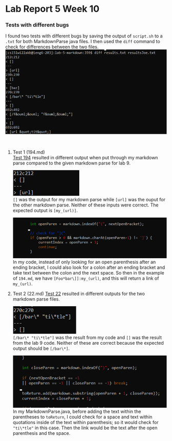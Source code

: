 # Lab Report 5 Week 10

### Tests with different bugs
I found two tests with different bugs by saving the output of `script.sh` to a `.txt` for both MarkdownParse java files. I then used the `diff` command to check for differences between the two files.  
![image](Lab5Images/image1.png)  
  
<br/> 

1. Test 1 (194.md)  
    [Test 194](https://github.com/ucsd-cse15l-w22/markdown-parse/blob/main/test-files/194.md) resulted in different output when put through my markdown parse compared to the given markdown parse for lab 9.  

    ![image](Lab5Images/image2.png)  
    `[]` was the output for my markdown parse while `[url]` was the ouput for the other markdown parse. Neither of these inputs were correct. The expected output is `[my_(url)]`. 

    ![image](Lab5Images/image3.png)  
    In my code, instead of only looking for an open parenthesis after an ending bracket, I could also look for a colon after an ending bracket and take text between the colon and the next space. So then in the example of `194.md`, we have `[Foo*bar\]]:my_(url)`, and this will return a link of `my_(url)`.

2. Test 2 (22.md)
    [Test 22](https://github.com/ucsd-cse15l-w22/markdown-parse/blob/main/test-files/22.md) resulted in different outputs for the two markdown parse files. 

    ![image](Lab5Images/image4.png)  
    `[/bar\* "ti\*tle"]` was the result from my code and `[]` was the result from the lab 9 code. Neither of these are correct because the expected output should be `[/bar\*]`.  

    ![image](Lab5Images/image5.png)  
    In my MarkdownParse.java, before adding the text within the parentheses to `toReturn`, I could check for a space and text within quotations inside of the text within parenthesis; so it would check for `"ti\*tle"` in this case. Then the link would be the text after the open parenthesis and the space. 